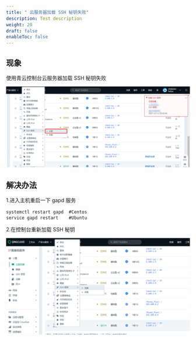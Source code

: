```yaml
---
title: " 云服务器加载 SSH 秘钥失败"
description: Test description
weight: 20
draft: false
enableToc: false
---
```


## 现象

使用青云控制台云服务器加载 SSH 秘钥失败

![load_sshserect01](../../../_images/load_sshserect01.png)

## 解决办法

1.进入主机重启一下 gapd 服务

```
systemctl restart gapd  #Centos
service gapd restart    #Ubuntu
```

2.在控制台重新加载 SSH 秘钥

![load_sshserect02](../../../_images/load_sshserect02.jpg)

